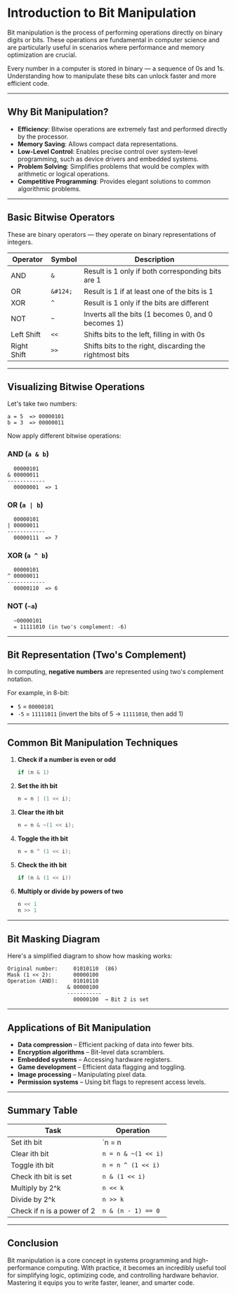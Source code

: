 
# Introduction to Bit Manipulation

Bit manipulation is the process of performing operations directly on binary digits or bits. These operations are fundamental in computer science and are particularly useful in scenarios where performance and memory optimization are crucial.

Every number in a computer is stored in binary — a sequence of 0s and 1s. Understanding how to manipulate these bits can unlock faster and more efficient code.

---

## Why Bit Manipulation?

- **Efficiency**: Bitwise operations are extremely fast and performed directly by the processor.
- **Memory Saving**: Allows compact data representations.
- **Low-Level Control**: Enables precise control over system-level programming, such as device drivers and embedded systems.
- **Problem Solving**: Simplifies problems that would be complex with arithmetic or logical operations.
- **Competitive Programming**: Provides elegant solutions to common algorithmic problems.

---

## Basic Bitwise Operators

These are binary operators — they operate on binary representations of integers.

| Operator     | Symbol | Description                                              |
|--------------|--------|----------------------------------------------------------|
| AND          | `&`    | Result is 1 only if both corresponding bits are 1        |
| OR           | `&#124;` | Result is 1 if at least one of the bits is 1           |
| XOR          | `^`    | Result is 1 only if the bits are different               |
| NOT          | `~`    | Inverts all the bits (1 becomes 0, and 0 becomes 1)      |
| Left Shift   | `<<`   | Shifts bits to the left, filling in with 0s              |
| Right Shift  | `>>`   | Shifts bits to the right, discarding the rightmost bits  |

---

## Visualizing Bitwise Operations

Let's take two numbers:

```text
a = 5  => 00000101  
b = 3  => 00000011
```

Now apply different bitwise operations:

### AND (`a & b`)
```text
  00000101
& 00000011
------------
  00000001  => 1
```

### OR (`a | b`)
```text
  00000101
| 00000011
------------
  00000111  => 7
```

### XOR (`a ^ b`)
```text
  00000101
^ 00000011
------------
  00000110  => 6
```

### NOT (`~a`)
```text
  ~00000101
  = 11111010 (in two's complement: -6)
```

---

## Bit Representation (Two's Complement)

In computing, **negative numbers** are represented using two's complement notation.

For example, in 8-bit:

- `5`  = `00000101`
- `-5` = `11111011` (invert the bits of 5 → `11111010`, then add 1)

---

## Common Bit Manipulation Techniques

1. **Check if a number is even or odd**  
   ```cpp
   if (n & 1)  
   ```

2. **Set the ith bit**  
   ```cpp
   n = n | (1 << i);  
   ```

3. **Clear the ith bit**  
   ```cpp
   n = n & ~(1 << i); 
   ```

4. **Toggle the ith bit**  
   ```cpp
   n = n ^ (1 << i);  
   ```

5. **Check the ith bit**  
   ```cpp
   if (n & (1 << i))  
   ```

6. **Multiply or divide by powers of two**  
   ```cpp
   n << 1  
   n >> 1  
   ```

---

## Bit Masking Diagram

Here's a simplified diagram to show how masking works:

```
Original number:     01010110  (86)
Mask (1 << 2):       00000100
Operation (AND):     01010110
                   & 00000100
                   -----------
                     00000100  → Bit 2 is set
```

---

## Applications of Bit Manipulation

- **Data compression** – Efficient packing of data into fewer bits.
- **Encryption algorithms** – Bit-level data scramblers.
- **Embedded systems** – Accessing hardware registers.
- **Game development** – Efficient data flagging and toggling.
- **Image processing** – Manipulating pixel data.
- **Permission systems** – Using bit flags to represent access levels.

---

## Summary Table

| Task                         | Operation                     |
|------------------------------|-------------------------------|
| Set ith bit                  | `n = n | (1 << i)`            |
| Clear ith bit                | `n = n & ~(1 << i)`           |
| Toggle ith bit               | `n = n ^ (1 << i)`            |
| Check ith bit is set         | `n & (1 << i)`                |
| Multiply by 2^k              | `n << k`                      |
| Divide by 2^k                | `n >> k`                      |
| Check if n is a power of 2   | `n & (n - 1) == 0`            |

---

## Conclusion

Bit manipulation is a core concept in systems programming and high-performance computing. With practice, it becomes an incredibly useful tool for simplifying logic, optimizing code, and controlling hardware behavior. Mastering it equips you to write faster, leaner, and smarter code.
```